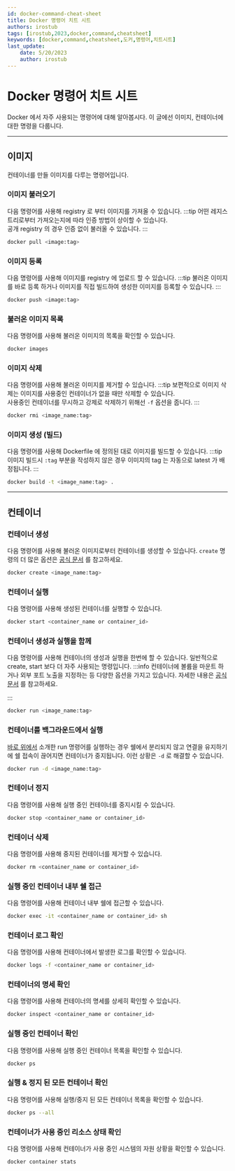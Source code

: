 ```yaml
---
id: docker-command-cheat-sheet
title: Docker 명령어 치트 시트
authors: irostub
tags: [irostub,2023,docker,command,cheatsheet]
keywords: [docker,command,cheatsheet,도커,명령어,치트시트]
last_update:
    date: 5/20/2023
    author: irostub
---
```


# Docker 명령어 치트 시트

Docker 에서 자주 사용되는 명령어에 대해 알아봅시다. 이 글에선 이미지, 컨테이너에 대한 명령을 다룹니다.

---
## 이미지
컨테이너를 만들 이미지를 다루는 명령어입니다.

### 이미지 불러오기
다음 명령어를 사용해 registry 로 부터 이미지를 가져올 수 있습니다.
:::tip
어떤 레지스트리로부터 가져오는지에 따라 인증 방법이 상이할 수 있습니다.  
공개 registry 의 경우 인증 없이 불러올 수 있습니다.
:::
```bash
docker pull <image:tag>
```

### 이미지 등록
다음 명령어를 사용해 이미지를 registry 에 업로드 할 수 있습니다.
:::tip
불러온 이미지를 바로 등록 하거나 이미지를 직접 빌드하여 생성한 이미지를 등록할 수 있습니다.
:::
```bash
docker push <image:tag>
```

### 불러온 이미지 목록
다음 명령어를 사용해 불러온 이미지의 목록을 확인할 수 있습니다.
```bash
docker images
```

### 이미지 삭제
다음 명령어를 사용해 불러온 이미지를 제거할 수 있습니다.
:::tip
보편적으로 이미지 삭제는 이미지를 사용중인 컨테이너가 없을 때만 삭제할 수 있습니다.  
사용중인 컨테이너를 무시하고 강제로 삭제하기 위해선 `-f` 옵션을 줍니다.
:::
```bash
docker rmi <image_name:tag>
```

### 이미지 생성 (빌드)
다음 명령어를 사용해 Dockerfile 에 정의된 대로 이미지를 빌드할 수 있습니다.
:::tip
이미지 빌드시 `:tag` 부분을 작성하지 않은 경우 이미지의 tag 는 자동으로 latest 가 배정됩니다.
:::
```bash
docker build -t <image_name:tag> .
```

---
## 컨테이너

### 컨테이너 생성
다음 명령어를 사용해 불러온 이미지로부터 컨테이너를 생성할 수 있습니다.
`create` 명령의 더 많은 옵션은 [공식 문서](https://docs.docker.com/engine/reference/commandline/create/) 를 참고하세요.
```bash
docker create <image_name:tag>
```

### 컨테이너 실행
다음 명령어를 사용해 생성된 컨테이너를 실행할 수 있습니다.
```bash
docker start <container_name or container_id>
```

### 컨테이너 생성과 실행을 함께
다음 명령어를 사용해 컨테이너의 생성과 실행을 한번에 할 수 있습니다. 일반적으로 create, start 보다 더 자주 사용되는 명령입니다.
:::info
컨테이너에 볼륨을 마운트 하거나 외부 포트 노출을 지정하는 등 다양한 옵션을 가지고 있습니다. 
자세한 내용은 [공식 문서](https://docs.docker.com/engine/reference/commandline/run/) 를 참고하세요.

:::
```bash
docker run <image_name:tag>
```

### 컨테이너를 백그라운드에서 실행
[바로 위에서](#컨테이너-생성과-실행을-함께) 소개한 run 명령어를 실행하는 경우 쉘에서 분리되지 않고 연결을 유지하기에 쉘 접속이 끊어지면 컨테이너가 중지됩니다. 이런 상황은 `-d` 로 해결할 수 있습니다.
```bash
docker run -d <image_name:tag>
```

### 컨테이너 정지
다음 명령어를 사용해 실행 중인 컨테이너를 중지시킬 수 있습니다.
```bash
docker stop <container_name or container_id>
```

### 컨테이너 삭제
다음 명령어를 사용해 중지된 컨테이너를 제거할 수 있습니다.
```bash
docker rm <container_name or container_id>
```

### 실행 중인 컨테이너 내부 쉘 접근
다음 명령어를 사용해 컨테이너 내부 쉘에 접근할 수 있습니다.
```bash
docker exec -it <container_name or container_id> sh
```

### 컨테이너 로그 확인
다음 명령어를 사용해 컨테이너에서 발생한 로그를 확인할 수 있습니다.
```bash
docker logs -f <container_name or container_id>
```

### 컨테이너의 명세 확인
다음 명령어를 사용해 컨테이너의 명세를 상세히 확인할 수 있습니다.
```bash
docker inspect <container_name or container_id>
```

### 실행 중인 컨테이너 확인
다음 명령어를 사용해 실행 중인 컨테이너 목록을 확인할 수 있습니다.
```bash
docker ps
```

### 실행 & 정지 된 모든 컨테이너 확인
다음 명령어를 사용해 실행/중지 된 모든 컨테이너 목록을 확인할 수 있습니다.
```bash
docker ps --all
```

### 컨테이너가 사용 중인 리소스 상태 확인
다음 명령어를 사용해 컨테이너가 사용 중인 시스템의 자원 상황을 확인할 수 있습니다.
```bash
docker container stats
```
